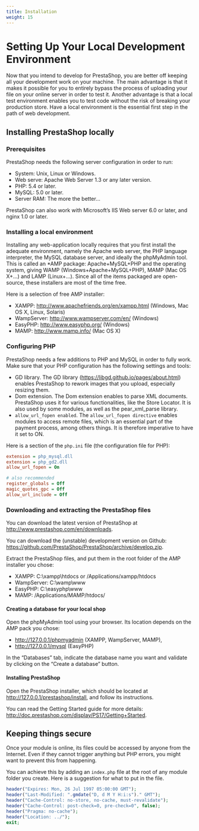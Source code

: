 ```yaml
---
title: Installation
weight: 15
---
```


# Setting Up Your Local Development Environment

Now that you intend to develop for PrestaShop, you are better off keeping all your development work on your machine. The main advantage is that it makes it possible for you to entirely bypass the process of uploading your file on your online server in order to test it. Another advantage is that a local test environment enables you to test code without the risk of breaking your production store. Have a local environment is the essential first step in the path of web development.

## Installing PrestaShop locally

### Prerequisites

PrestaShop needs the following server configuration in order to run:

* System: Unix, Linux or Windows.
* Web serve: Apache Web Server 1.3 or any later version.
* PHP: 5.4 or later.
* MySQL: 5.0 or later.
* Server RAM: The more the better…

PrestaShop can also work with Microsoft’s IIS Web server 6.0 or later, and nginx 1.0 or later.

### Installing a local environment

Installing any web-application locally requires that you first install the adequate environment, namely the Apache web server, the PHP language interpreter, the MySQL database server, and ideally the phpMyAdmin tool. This is called an *AMP package: Apache+MySQL+PHP and the operating system, giving WAMP (Windows+Apache+MySQL+PHP), MAMP (Mac OS X+…) and LAMP (Linux+…). Since all of the items packaged are open-source, these installers are most of the time free.

Here is a selection of free AMP installer:

* XAMPP: http://www.apachefriends.org/en/xampp.html (Windows, Mac OS X, Linux, Solaris)
* WampServer: http://www.wampserver.com/en/ (Windows)
* EasyPHP: http://www.easyphp.org/ (Windows)
* MAMP: http://www.mamp.info/ (Mac OS X)

### Configuring PHP

PrestaShop needs a few additions to PHP and MySQL in order to fully work. Make sure that your PHP configuration has the following settings and tools:

* GD library. The GD library (https://libgd.github.io/pages/about.html) enables PrestaShop to rework images that you upload, especially resizing them.
* Dom extension. The Dom extension enables to parse XML documents. PrestaShop uses it for various functionalities, like the Store Locator. It is also used by some modules, as well as the pear_xml_parse library.
* `allow_url_fopen enabled`. The `allow_url_fopen directive` enables modules to access remote files, which is an essential part of the payment process, among others things. It is therefore imperative to have it set to ON.

Here is a section of the `php.ini` file (the configuration file for PHP):

```ini
extension = php_mysql.dll
extension = php_gd2.dll
allow_url_fopen = On

# also recommended
register_globals = Off
magic_quotes_gpc = Off
allow_url_include = Off
```

### Downloading and extracting the PrestaShop files

You can download the latest version of PrestaShop at http://www.prestashop.com/en/downloads.

You can download the (unstable) development version on Github: https://github.com/PrestaShop/PrestaShop/archive/develop.zip.

Extract the PrestaShop files, and put them in the root folder of the AMP installer you chose:

* XAMPP: C:\xampp\htdocs or /Applications/xampp/htdocs
* WampServer: C:\wamp\www
* EasyPHP: C:\easyphp\www
* MAMP: /Applications/MAMP/htdocs/

#### Creating a database for your local shop

Open the phpMyAdmin tool using your browser. Its location depends on the AMP pack you chose:

* http://127.0.0.1/phpmyadmin (XAMPP, WampServer, MAMP),
* http://127.0.0.1/mysql (EasyPHP)

In the “Databases” tab, indicate the database name you want and validate by clicking on the “Create a database” button.

#### Installing PrestaShop

Open the PrestaShop installer, which should be located at http://127.0.0.1/prestashop/install, and follow its instructions.

You can read the Getting Started guide for more details: http://doc.prestashop.com/display/PS17/Getting+Started.



## Keeping things secure

Once your module is online, its files could be accessed by anyone from the Internet. Even if they cannot trigger anything but PHP errors, you might want to prevent this from happening.

You can achieve this by adding an `index.php` file at the root of any module folder you create. Here is a suggestion for what to put in the file.

```php
header("Expires: Mon, 26 Jul 1997 05:00:00 GMT");
header("Last-Modified: ".gmdate("D, d M Y H:i:s")." GMT");
header("Cache-Control: no-store, no-cache, must-revalidate");
header("Cache-Control: post-check=0, pre-check=0", false);
header("Pragma: no-cache");
header("Location: ../");
exit;
```
